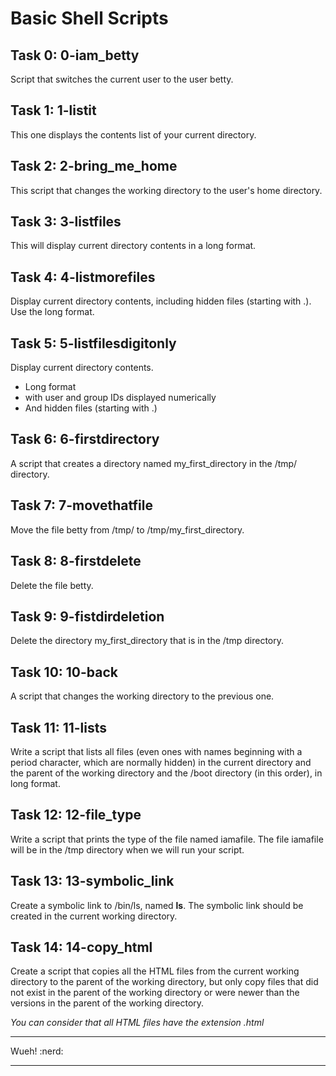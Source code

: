 # Basic Shell Scripts
## Task 0: 0-iam_betty
Script that switches the current user to the user betty.

## Task 1: 1-listit
This one displays the contents list of your current directory.

## Task 2: 2-bring_me_home
This script that changes the working directory to the user's home directory.

## Task 3: 3-listfiles
This will display current directory contents in a long format.

## Task 4: 4-listmorefiles
Display current directory contents, including hidden files (starting with .). Use the long format.

## Task 5: 5-listfilesdigitonly
Display current directory contents.

- Long format
- with user and group IDs displayed numerically
- And hidden files (starting with .)

## Task 6: 6-firstdirectory
A script that creates a directory named my_first_directory in the /tmp/ directory.

## Task 7: 7-movethatfile
Move the file betty from /tmp/ to /tmp/my_first_directory.

## Task 8: 8-firstdelete
Delete the file betty.

## Task 9: 9-fistdirdeletion
Delete the directory my_first_directory that is in the /tmp directory.

## Task 10: 10-back
A script that changes the working directory to the previous one.

## Task 11: 11-lists
Write a script that lists all files (even ones with names beginning with a period character, which are normally hidden) in the current directory and the parent of the working directory and the /boot directory (in this order), in long format.

## Task 12: 12-file_type
Write a script that prints the type of the file named iamafile. The file iamafile will be in the /tmp directory when we will run your script.

## Task 13: 13-symbolic_link
Create a symbolic link to /bin/ls, named __ls__. The symbolic link should be created in the current working directory.

## Task 14: 14-copy_html
Create a script that copies all the HTML files from the current working directory to the parent of the working directory, but only copy files that did not exist in the parent of the working directory or were newer than the versions in the parent of the working directory.

*You can consider that all HTML files have the extension .html*

---

Wueh! :nerd:

---
